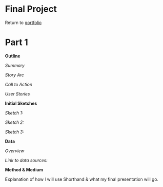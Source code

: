 # Final Project

Return to [portfolio](https://ahowe12.github.io/Alena-Howe-s-Portfolio/)

# Part 1

**Outline**

*Summary*  

*Story Arc*

*Call to Action*

*User Stories*



**Initial Sketches**

*Sketch 1:*

*Sketch 2:*

*Sketch 3:*



**Data**

*Overview*

*Link to data sources:* 



**Method & Medium**

Explanation of how I will use Shorthand & what my final presentation will go. 
